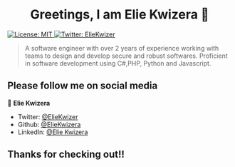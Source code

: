 <!--
**ElieKwizera/ElieKwizera** is a ✨ _special_ ✨ repository because its `README.md` (this file) appears on your GitHub profile.

Here are some ideas to get you started:

- 🔭 I’m currently working on ...
- 🌱 I’m currently learning ...
- 👯 I’m looking to collaborate on ...
- 🤔 I’m looking for help with ...
- 💬 Ask me about ...
- 📫 How to reach me: ...
- 😄 Pronouns: ...
- ⚡ Fun fact: ...
-->
<h1 align="center">Greetings, I am  Elie Kwizera 👋</h1>
<p>
  <a href="#" target="_blank">
    <img alt="License: MIT" src="https://img.shields.io/badge/License-MIT-yellow.svg" />
  </a>
  <a href="https://twitter.com/ElieKwizer" target="_blank">
    <img alt="Twitter: ElieKwizer" src="https://img.shields.io/twitter/follow/ElieKwizer.svg?style=social" />
  </a>
</p>

> A software engineer with over 2 years of experience working with teams
to design and develop secure and robust softwares. Proficient in software
development using C#,PHP, Python and Javascript.

## Please follow me on social media

👤 **Elie Kwizera**

* Twitter: [@ElieKwizer](https://twitter.com/ElieKwizer)
* Github: [@ElieKwizera](https://github.com/ElieKwizera)
* LinkedIn: [@Elie Kwizera](https://www.linkedin.com/in/elie-kwizera-292293179/)

## Thanks for checking out!!

       
